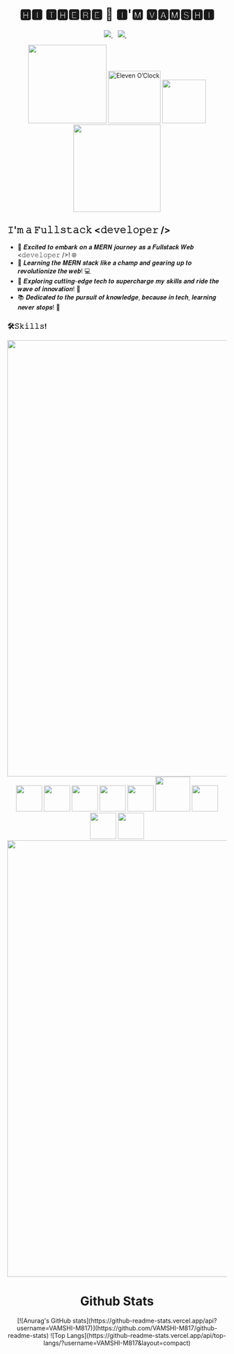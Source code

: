 <div align="center">

###


<h1 align='center'>
🅷🅸 🆃🅷🅴🆁🅴 👋 🅸'🅼  🆅🅰🅼🆂🅷🅸
</h1>
<p align='center'>
 
  <a href="https://www.linkedin.com/in/vamshi-marepu-003a802a8/" target="_blank">
    <img src="https://img.shields.io/badge/linkedin-%230077B5.svg?&style=for-the-badge&logo=linkedin&logoColor=white" />
  </a>&nbsp;&nbsp;
  <a href="https://www.instagram.com/mr_dazzler_0001/" target="_blank">
    <img src="https://img.shields.io/badge/instagram-%23E4405F.svg?&style=for-the-badge&logo=instagram&logoColor=white" />        
  </a>&nbsp;&nbsp;


 
</p>


<img src="https://user-images.githubusercontent.com/74038190/229223263-cf2e4b07-2615-4f87-9c38-e37600f8381a.gif" width="180">
<img src="https://user-images.githubusercontent.com/74038190/216122049-276bc7a5-c760-4849-805a-995d8fa6ea13.png" alt="Eleven O’Clock" width="120" />
<img src="https://user-images.githubusercontent.com/74038190/212284087-bbe7e430-757e-4901-90bf-4cd2ce3e1852.gif" width="100">
<img src="https://github.com/Anmol-Baranwal/Cool-GIFs-For-GitHub/assets/74038190/fe8225a5-f084-45cb-9a28-a0c2c8634872" width="200">

</div>

## 𝙸'𝚖 𝚊 𝙵𝚞𝚕𝚕𝚜𝚝𝚊𝚌𝚔  <𝚍𝚎𝚟𝚎𝚕𝚘𝚙𝚎𝚛 />
- 🚀 𝑬𝒙𝒄𝒊𝒕𝒆𝒅 𝒕𝒐 𝒆𝒎𝒃𝒂𝒓𝒌 𝒐𝒏 𝒂 𝑴𝑬𝑹𝑵 𝒋𝒐𝒖𝒓𝒏𝒆𝒚 𝒂𝒔 𝒂 𝑭𝒖𝒍𝒍𝒔𝒕𝒂𝒄𝒌 𝑾𝒆𝒃 <𝚍𝚎𝚟𝚎𝚕𝚘𝚙𝚎𝚛 />! 🌐
- 🌱 𝑳𝒆𝒂𝒓𝒏𝒊𝒏𝒈 𝒕𝒉𝒆 𝑴𝑬𝑹𝑵 𝒔𝒕𝒂𝒄𝒌 𝒍𝒊𝒌𝒆 𝒂 𝒄𝒉𝒂𝒎𝒑 𝒂𝒏𝒅 𝒈𝒆𝒂𝒓𝒊𝒏𝒈 𝒖𝒑 𝒕𝒐 𝒓𝒆𝒗𝒐𝒍𝒖𝒕𝒊𝒐𝒏𝒊𝒛𝒆 𝒕𝒉𝒆 𝒘𝒆𝒃! 💻
- 🔭 𝑬𝒙𝒑𝒍𝒐𝒓𝒊𝒏𝒈 𝒄𝒖𝒕𝒕𝒊𝒏𝒈-𝒆𝒅𝒈𝒆 𝒕𝒆𝒄𝒉 𝒕𝒐 𝒔𝒖𝒑𝒆𝒓𝒄𝒉𝒂𝒓𝒈𝒆 𝒎𝒚 𝒔𝒌𝒊𝒍𝒍𝒔 𝒂𝒏𝒅 𝒓𝒊𝒅𝒆 𝒕𝒉𝒆 𝒘𝒂𝒗𝒆 𝒐𝒇 𝒊𝒏𝒏𝒐𝒗𝒂𝒕𝒊𝒐𝒏! 🌊
- 📚 𝑫𝒆𝒅𝒊𝒄𝒂𝒕𝒆𝒅 𝒕𝒐 𝒕𝒉𝒆 𝒑𝒖𝒓𝒔𝒖𝒊𝒕 𝒐𝒇 𝒌𝒏𝒐𝒘𝒍𝒆𝒅𝒈𝒆, 𝒃𝒆𝒄𝒂𝒖𝒔𝒆 𝒊𝒏 𝒕𝒆𝒄𝒉, 𝒍𝒆𝒂𝒓𝒏𝒊𝒏𝒈 𝒏𝒆𝒗𝒆𝒓 𝒔𝒕𝒐𝒑𝒔! 📖

### 🛠️𝚂𝚔𝚒𝚕𝚕𝚜!
<img src="https://user-images.githubusercontent.com/74038190/212284115-f47cd8ff-2ffb-4b04-b5bf-4d1c14c0247f.gif" width="1000">

<div align="center">
<img src="https://github.com/Anmol-Baranwal/Cool-GIFs-For-GitHub/assets/74038190/29fd6286-4e7b-4d6c-818f-c4765d5e39a9" width="60">
<img src="https://github.com/Anmol-Baranwal/Cool-GIFs-For-GitHub/assets/74038190/67f477ed-6624-42da-99f0-1a7b1a16eecb" width="60">
<img src="https://user-images.githubusercontent.com/74038190/212257454-16e3712e-945a-4ca2-b238-408ad0bf87e6.gif" width="60">
<img src="https://user-images.githubusercontent.com/74038190/212257467-871d32b7-e401-42e8-a166-fcfd7baa4c6b.gif" width="60">
<img src="https://user-images.githubusercontent.com/74038190/212257460-738ff738-247f-4445-a718-cdd0ca76e2db.gif" width="60">
<img src="https://github.com/Anmol-Baranwal/Cool-GIFs-For-GitHub/assets/74038190/1a797f46-efe4-41e6-9e75-5303e1bbcbfa" width="80">
<img src="https://github.com/Anmol-Baranwal/Cool-GIFs-For-GitHub/assets/74038190/398b19b1-9aae-4c1f-8bc0-d172a2c08d68" width="60">
<img src="https://github.com/Anmol-Baranwal/Cool-GIFs-For-GitHub/assets/74038190/3c16d4f2-b757-4c70-8f42-43d5dddd2c36" width="60">
<img src="https://user-images.githubusercontent.com/74038190/212281775-b468df30-4edc-4bf8-a4ee-f52e1aaddc86.gif" width="60">

<img src="https://user-images.githubusercontent.com/74038190/212284115-f47cd8ff-2ffb-4b04-b5bf-4d1c14c0247f.gif" width="1000">
</div>
<h1 align='center'>
Github Stats
</h1>
<p align='center'>
[![Anurag's GitHub stats](https://github-readme-stats.vercel.app/api?username=VAMSHI-M817)](https://github.com/VAMSHI-M817/github-readme-stats)
![Top Langs](https://github-readme-stats.vercel.app/api/top-langs/?username=VAMSHI-M817&layout=compact)


